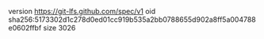 version https://git-lfs.github.com/spec/v1
oid sha256:5173302d1c278d0ed01cc919b535a2bb0788655d902a8ff5a004788e0602ffbf
size 3026
